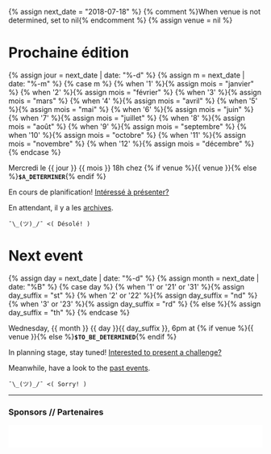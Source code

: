 {% assign next_date = "2018-07-18" %}
{% comment %}When venue is not determined, set to nil{% endcomment %}
{% assign venue = nil %}

# Prochaine édition

{% assign jour = next_date | date: "%-d" %}
{% assign m = next_date | date: "%-m" %}
{% case m %}
  {% when '1' %}{% assign mois = "janvier" %}
  {% when '2' %}{% assign mois = "février" %}
  {% when '3' %}{% assign mois = "mars" %}
  {% when '4' %}{% assign mois = "avril" %}
  {% when '5' %}{% assign mois = "mai" %}
  {% when '6' %}{% assign mois = "juin" %}
  {% when '7' %}{% assign mois = "juillet" %}
  {% when '8' %}{% assign mois = "août" %}
  {% when '9' %}{% assign mois = "septembre" %}
  {% when '10' %}{% assign mois = "octobre" %}
  {% when '11' %}{% assign mois = "novembre" %}
  {% when '12' %}{% assign mois = "décembre" %}
{% endcase %}

Mercredi le {{ jour }} {{ mois }} 18h chez {% if venue %}{{ venue }}{% else %}**`$A_DETERMINER`**{% endif %}

En cours de planification! [Intéressé à présenter?](https://github.com/montrehack/montrehack.github.com/wiki/Present-at-Montrehack)

En attendant, il y a les [archives](/archives.html).

`¯\_(ツ)_/¯ <( Désolé! )`

# Next event

{% assign day = next_date | date: "%-d"  %}
{% assign month = next_date | date: "%B" %}
{% case day %}
  {% when '1' or '21' or '31' %}{% assign day_suffix = "st" %}
  {% when '2' or '22' %}{% assign day_suffix = "nd" %}
  {% when '3' or '23' %}{% assign day_suffix = "rd" %}
  {% else %}{% assign day_suffix = "th" %}
{% endcase %}

Wednesday, {{ month }} {{ day }}{{ day_suffix }}, 6pm at {% if venue %}{{ venue }}{% else %}**`$TO_BE_DETERMINED`**{% endif %}

In planning stage, stay tuned! [Interested to present a challenge?](https://github.com/montrehack/montrehack.github.com/wiki/Present-at-Montrehack)

Meanwhile, have a look to the [past events](/archives.html).


`¯\_(ツ)_/¯ <( Sorry! )`

<hr/>

### Sponsors // Partenaires

[![Brasserie Benelux](/images/benelux.png)](http://brasseriebenelux.com/)

